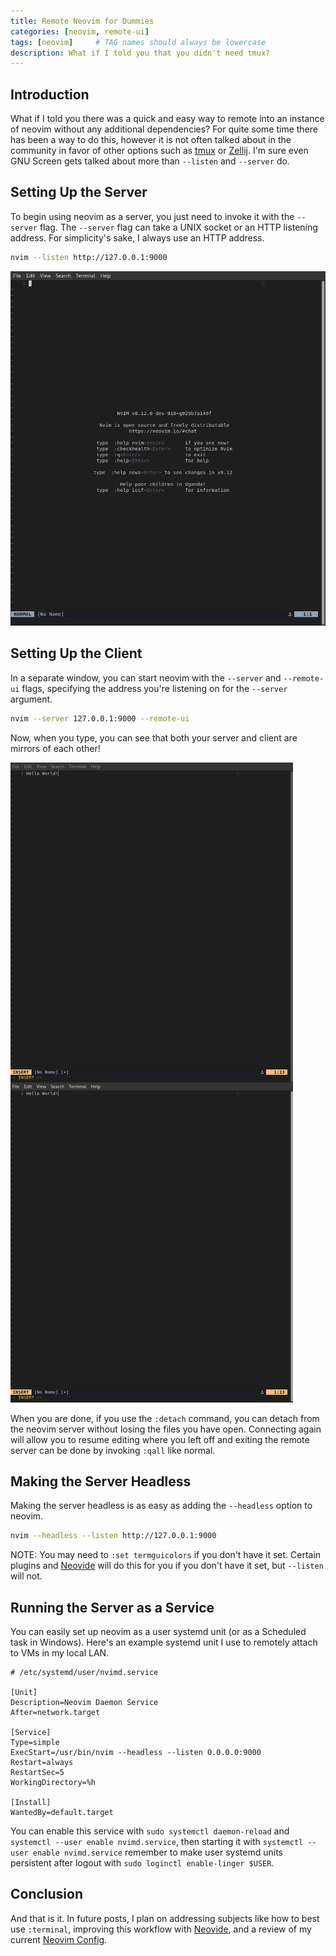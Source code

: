```yaml
---
title: Remote Neovim for Dummies
categories: [neovim, remote-ui]
tags: [neovim]     # TAG names should always be lowercase
description: What if I told you that you didn't need tmux?
---
```


## Introduction

What if I told you there was a quick and easy way to remote into an instance
of neovim without any additional dependencies? For quite some time there has
been a way to do this, however it is not often talked about in the community
in favor of other options such as [tmux](https://github.com/tmux/tmux) or
[Zellij](https://zellij.dev/). I'm sure even GNU Screen gets talked about more
than `--listen` and `--server` do.

## Setting Up the Server

To begin using neovim as a server, you just need to invoke it with the
`--server` flag. The `--server` flag can take a UNIX socket or an HTTP
listening address. For simplicity's sake, I always use an HTTP address.

```bash
nvim --listen http://127.0.0.1:9000
```

![tui-server-1](assets/img/tui-server-1.png "Starting the TUI Server")

## Setting Up the Client

In a separate window, you can start neovim with the `--server` and
`--remote-ui` flags, specifying the address you're listening on
for the `--server` argument.

```bash
nvim --server 127.0.0.1:9000 --remote-ui
```

Now, when you type, you can see that both your server and client are mirrors
of each other! 

![tui-server-2](assets/img/tui-server-2.png "Remote TUI")

When you are done, if you use the `:detach` command, you can detach from the
neovim server without losing the files you have open. Connecting again will
allow you to resume editing where you left off and exiting the remote server
can be done by invoking `:qall` like normal.


## Making the Server Headless

Making the server headless is as easy as adding the `--headless` option to
neovim.

```bash
nvim --headless --listen http://127.0.0.1:9000
```

NOTE: You may need to `:set termguicolors` if you don't have it set. Certain
plugins and [Neovide](https://neovide.dev/) will do this for you if you don't
have it set, but `--listen` will not.

## Running the Server as a Service

You can easily set up neovim as a user systemd unit (or as a Scheduled task
in Windows). Here's an example systemd unit I use to remotely attach to VMs
in my local LAN.

```systemd
# /etc/systemd/user/nvimd.service

[Unit]
Description=Neovim Daemon Service
After=network.target

[Service]
Type=simple
ExecStart=/usr/bin/nvim --headless --listen 0.0.0.0:9000
Restart=always
RestartSec=5
WorkingDirectory=%h

[Install]
WantedBy=default.target
```

You can enable this service with `sudo systemctl daemon-reload` and 
`systemctl --user enable nvimd.service`, then starting it with
`systemctl --user enable nvimd.service` remember to make user systemd units 
persistent after logout with `sudo loginctl enable-linger $USER`.

## Conclusion

And that is it. In future posts, I plan on addressing subjects like how to
best use `:terminal`, improving this workflow with
[Neovide](https://neovide.dev/), and a review of my current
[Neovim Config](https://github.com/Kraust/nvim).
